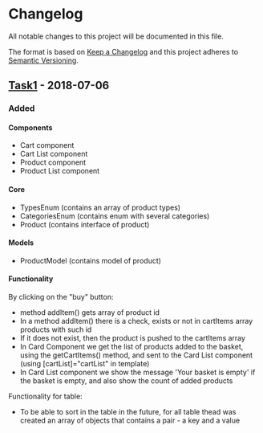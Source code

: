 # Changelog
All notable changes to this project will be documented in this file.
  
The format is based on [Keep a Changelog](https://keepachangelog.com/en/1.0.0/)
and this project adheres to [Semantic Versioning](https://semver.org/spec/v2.0.0.html).

## [Task1] - 2018-07-06
### Added

#### Components
- Cart component
- Cart List component
- Product component
- Product List component

#### Core
- TypesEnum (contains an array of product types)
- CategoriesEnum (contains enum with several categories)
- Product (contains interface of product)

#### Models
- ProductModel (contains model of product)

#### Functionality
By clicking on the "buy" button:
- method addItem() gets array of product id
- In a method addItem() there is a check, exists or not in cartItems array products with such id
- If it does not exist, then the product is pushed to the cartItems array
- In Card Component we get the list of products added to the basket,
 using the getCartItems() method, and sent to the Card List component 
 (using [cartList]="cartList" in template)
- In Card List component we show the message 'Your basket is empty' if the basket is empty,
 and also show the count of added products

Functionality for table:
- To be able to sort in the table in the future, for all table thead was
  created an array of objects that contains a pair - a key and a value
  
[Task1]: https://github.com/MariskaS/shop/commits/Task1
